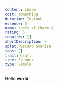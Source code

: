 ```yaml
---
content: charm
cost: something
duration: Instant
essence: 5
name: Craft e5 Charm 1
rating: 5
requires: []
shortDescription: ~
splat: Second Sunrise
tags: []
trait: Craft
tree: Planner
type: Simple
---
```


Hello **world**!
